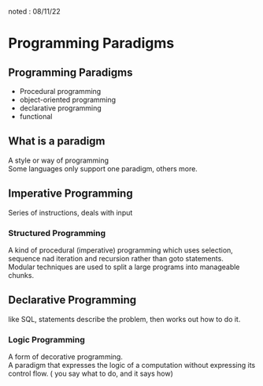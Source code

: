 noted : 08/11/22

# Programming Paradigms

## Programming Paradigms

- Procedural programming
- object-oriented programming
- declarative programming
- functional

## What is a paradigm
A style or way of programming  
Some languages only support one paradigm, others more.


## Imperative Programming
Series of instructions, deals with input

### Structured Programming
A kind of procedural (imperative) programming which uses selection, sequence nad iteration and recursion rather than goto statements.  
Modular techniques are used to split a large programs into manageable chunks.

## Declarative Programming
like SQL, statements describe the problem, then works out how to do it.

### Logic Programming
A form of decorative programming.  
A paradigm that expresses the logic of a computation without expressing its control flow. ( you say what to do, and it says how)


